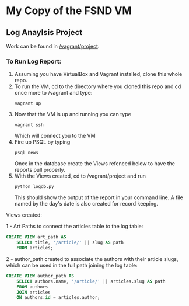 # My Copy of the FSND VM
## Log Anaylsis Project

Work can be found in [/vagrant/project](https://github.com/DanPiston/fullstack-nanodegree-vm/tree/master/vagrant/project).

### To Run Log Report:

1. Assuming you have VirtualBox and Vagrant installed, clone this whole repo.
2. To run the VM, cd to the directory where you cloned this repo and cd once more to /vagrant and type:
    ```
    vagrant up
    ```
3. Now that the VM is up and running you can type 
    ```
    vagrant ssh
    ```
    Which will connect you to the VM
4. Fire up PSQL by typing 
    ```
    psql news
    ```
    Once in the database create the Views refenced below to have the reports pull properly.
5. With the Views created, cd to /vagrant/project and run
    ```
    python logdb.py
    ```
    This should show the output of the report in your command line.  A file named by the day's date is also created for record keeping.


Views created:

1 - Art Paths to connect the articles table to the log table:
```SQL
CREATE VIEW art_path AS
    SELECT title, '/article/' || slug AS path 
    FROM articles;
```

2 - author_path created to associate the authors with their article slugs, which can be used in the full path joining the log table:
```SQL
CREATE VIEW author_path AS
    SELECT authors.name, '/article/' || articles.slug AS path
    FROM authors
    JOIN articles 
    ON authors.id = articles.author;
```
